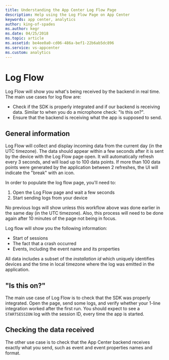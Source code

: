 ```yaml
---
title: Understanding the App Center Log Flow Page
description: Help using the Log Flow Page on App Center
keywords: app center, analytics
author: king-of-spades
ms.author: kegr
ms.date: 04/25/2018
ms.topic: article
ms.assetid: be4ee0a0-cd06-486a-bef1-22b6ab5dc896
ms.service: vs-appcenter
ms.custom: analytics
---
```


# Log Flow

Log Flow will show you what's being received by the backend in real time. The main use cases for log flow are:

- Check if the SDK is properly integrated and if our backend is receiving data. Similar to when you do a microphone check: "Is this on?".
- Ensure that the backend is receiving what the app is supposed to send.

## General information

Log Flow will collect and display incoming data from the current day (in the UTC timezone). The data should appear within a few seconds after it is sent by the device with the Log Flow page open. It will automatically refresh every 3 seconds, and will load up to 100 data points. If more than 100 data points were generated by the application between 2 refreshes, the UI will indicate the "break" with an icon.

In order to populate the log flow page, you'll need to:

1. Open the Log Flow page and wait a few seconds
2. Start sending logs from your device

No previous logs will show unless this workflow above was done earlier in the same day (in the UTC timezone). Also, this process will need to be done again after 10 minutes of the page not being in focus.

Log flow will show you the following information:

- Start of sessions
- The fact that a crash occurred
- Events, including the event name and its properties

All data includes a subset of the *installation id* which uniquely identifies devices and the time in local timezone where the log was emitted in the application.

## "Is this on?"

The main use case of Log Flow is to check that the SDK was properly integrated. Open the page, send some logs, and verify whether your 1-line integration worked after the first run. You should expect to see a `STARTSESSION` log with the session ID, every time the app is started.

## Checking the data received

The other use case is to check that the App Center backend receives exactly what you send, such as event and event properties names and format.
